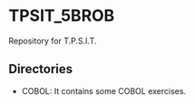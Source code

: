 # TPSIT_5BROB
Repository for T.P.S.I.T.


## Directories
- COBOL: It contains some COBOL exercises.
